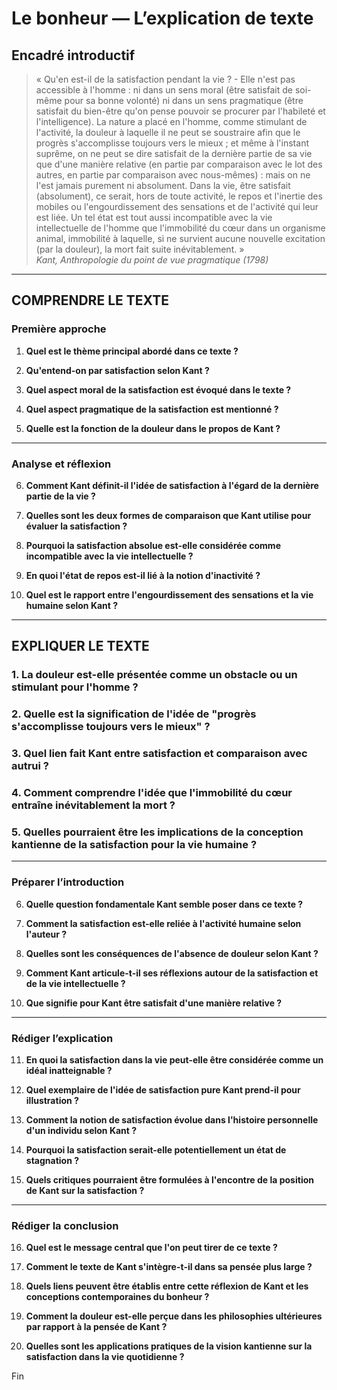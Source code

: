 # Le bonheur — L’explication de texte

## Encadré introductif
> « Qu'en est-il de la satisfaction pendant la vie ? - Elle n'est pas accessible à l'homme : ni dans un sens moral (être satisfait de soi-même pour sa bonne volonté) ni dans un sens pragmatique (être satisfait du bien-être qu'on pense pouvoir se procurer par l'habileté et l'intelligence). La nature a placé en l'homme, comme stimulant de l'activité, la douleur à laquelle il ne peut se soustraire afin que le progrès s'accomplisse toujours vers le mieux ; et même à l'instant suprême, on ne peut se dire satisfait de la dernière partie de sa vie que d'une manière relative (en partie par comparaison avec le lot des autres, en partie par comparaison avec nous-mêmes) : mais on ne l'est jamais purement ni absolument. Dans la vie, être satisfait (absolument), ce serait, hors de toute activité, le repos et l'inertie des mobiles ou l'engourdissement des sensations et de l'activité qui leur est liée. Un tel état est tout aussi incompatible avec la vie intellectuelle de l'homme que l'immobilité du cœur dans un organisme animal, immobilité à laquelle, si ne survient aucune nouvelle excitation (par la douleur), la mort fait suite inévitablement. »  
>*Kant, Anthropologie du point de vue pragmatique (1798)*

---

## COMPRENDRE LE TEXTE

### Première approche

1. **Quel est le thème principal abordé dans ce texte ?**

2. **Qu'entend-on par satisfaction selon Kant ?**

3. **Quel aspect moral de la satisfaction est évoqué dans le texte ?**

4. **Quel aspect pragmatique de la satisfaction est mentionné ?**

5. **Quelle est la fonction de la douleur dans le propos de Kant ?**

---

### Analyse et réflexion

6. **Comment Kant définit-il l'idée de satisfaction à l'égard de la dernière partie de la vie ?**

7. **Quelles sont les deux formes de comparaison que Kant utilise pour évaluer la satisfaction ?**

8. **Pourquoi la satisfaction absolue est-elle considérée comme incompatible avec la vie intellectuelle ?**

9. **En quoi l'état de repos est-il lié à la notion d'inactivité ?**

10. **Quel est le rapport entre l'engourdissement des sensations et la vie humaine selon Kant ?**

---

## EXPLIQUER LE TEXTE

### 1. La douleur est-elle présentée comme un obstacle ou un stimulant pour l'homme ?

### 2. Quelle est la signification de l'idée de "progrès s'accomplisse toujours vers le mieux" ?

### 3. Quel lien fait Kant entre satisfaction et comparaison avec autrui ?

### 4. Comment comprendre l'idée que l'immobilité du cœur entraîne inévitablement la mort ?

### 5. Quelles pourraient être les implications de la conception kantienne de la satisfaction pour la vie humaine ?

---

### Préparer l’introduction

6. **Quelle question fondamentale Kant semble poser dans ce texte ?**

7. **Comment la satisfaction est-elle reliée à l'activité humaine selon l'auteur ?**

8. **Quelles sont les conséquences de l'absence de douleur selon Kant ?**

9. **Comment Kant articule-t-il ses réflexions autour de la satisfaction et de la vie intellectuelle ?**

10. **Que signifie pour Kant être satisfait d'une manière relative ?**

---

### Rédiger l’explication

11. **En quoi la satisfaction dans la vie peut-elle être considérée comme un idéal inatteignable ?**

12. **Quel exemplaire de l'idée de satisfaction pure Kant prend-il pour illustration ?**

13. **Comment la notion de satisfaction évolue dans l'histoire personnelle d'un individu selon Kant ?**

14. **Pourquoi la satisfaction serait-elle potentiellement un état de stagnation ?**

15. **Quels critiques pourraient être formulées à l'encontre de la position de Kant sur la satisfaction ?**

---

### Rédiger la conclusion

16. **Quel est le message central que l'on peut tirer de ce texte ?**

17. **Comment le texte de Kant s'intègre-t-il dans sa pensée plus large ?**

18. **Quels liens peuvent être établis entre cette réflexion de Kant et les conceptions contemporaines du bonheur ?**

19. **Comment la douleur est-elle perçue dans les philosophies ultérieures par rapport à la pensée de Kant ?**

20. **Quelles sont les applications pratiques de la vision kantienne sur la satisfaction dans la vie quotidienne ?** 

Fin